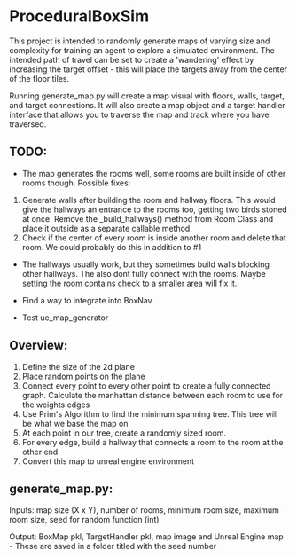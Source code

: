 # ProceduralBoxSim

This project is intended to randomly generate maps of varying size and complexity for training an agent to explore a simulated environment. The intended path of travel can be set to create a 'wandering' effect by increasing the target offset - this will place the targets away from the center of the floor tiles.

Running generate_map.py will create a map visual with floors, walls, target, and target connections. It will also create a map object and a target handler interface that allows you to traverse the map and track where you have traversed.

## TODO:


- The map generates the rooms well, some rooms are built inside of other rooms though. Possible fixes:
1. Generate walls after building the room and hallway floors. This would give the hallways an entrance to the rooms too, getting two birds stoned at once. Remove the _build_hallways() method from Room Class and place it outside as a separate callable method.
2. Check if the center of every room is inside another room and delete that room. We could probably do this in addition to #1

- The hallways usually work, but they sometimes build walls blocking other hallways. The also dont fully connect with the rooms. Maybe setting the room contains check to a smaller area will fix it.

- Find a way to integrate into BoxNav

- Test ue_map_generator
  
## Overview:
1. Define the size of the 2d plane
2. Place random points on the plane
3. Connect every point to every other point to create a fully connected graph. Calculate the manhattan distance between each room to use for the weights edges
4. Use Prim's Algorithm to find the minimum spanning tree. This tree will be what we base the map on
5. At each point in our tree, create a randomly sized room.
6. For every edge, build a hallway that connects a room to the room at the other end.
7. Convert this map to unreal engine environment


## generate_map.py:
Inputs: map size (X x Y), number of rooms, minimum room size, maximum room size, seed for random function (int)

Output: BoxMap pkl, TargetHandler pkl, map image and Unreal Engine map - These are saved in a folder titled with the seed number
